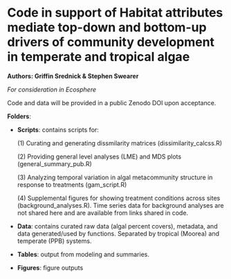 # Code in support of Habitat attributes mediate top-down and bottom-up drivers of community development in temperate and tropical algae

**Authors: Griffin Srednick & Stephen Swearer**

*For consideration in Ecosphere*


Code and data will be provided in a public Zenodo DOI upon acceptance.


**Folders**:
 
 - **Scripts**: contains scripts for:
   
   (1) Curating and generating dissmilarity matrices (dissimilarity_calcss.R)
   
   (2) Providing general level analyses (LME) and MDS plots (general_summary_pub.R)
   
   (3) Analyzing temporal variation in algal metacommunity structure in response to treatments (gam_script.R)
   
   (4) Supplemental figures for showing treatment conditions across sites (background_analyses.R). Time series data for background analyses are not shared here and are available from links shared in code.

 - **Data**: contains curated raw data (algal percent covers), metadata, and data generated/used by functions. Separated by tropical (Moorea) and temperate (PPB) systems.
 - **Tables**: output from modeling and summaries.
 - **Figures**: figure outputs
